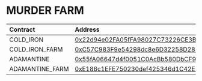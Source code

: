 # MURDER FARM

| Contract        | Address                                                                                                              |
| :-------------- | :------------------------------------------------------------------------------------------------------------------- |
| COLD_IRON       | [0x22d94e02FA05fFA98027C73226CE3B73E8E29977](https://ftmscan.com/address/0x22d94e02FA05fFA98027C73226CE3B73E8E29977)
| COLD_IRON_FARM  | [0xC57C983F9e54298dc8e6D32258D28b12BeC5344D](https://ftmscan.com/address/0xC57C983F9e54298dc8e6D32258D28b12BeC5344D)
| ADAMANTINE      | [0x55fA06647d4f0051C0AcBb580DbCF969aD136D62](https://ftmscan.com/address/0x55fA06647d4f0051C0AcBb580DbCF969aD136D62)
| ADAMANTINE_FARM | [0xE186c1EFE750230def425346d1C42E5B95001dCd](https://ftmscan.com/address/0xE186c1EFE750230def425346d1C42E5B95001dCd)


